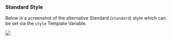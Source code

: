 ### Standard Style

Below is a screenshot of the alternative Standard (`standard`) style which can be set via the `style` Template Variable.

![](../../assets/images/defaults/styles/CODE_NAME_standard.png)